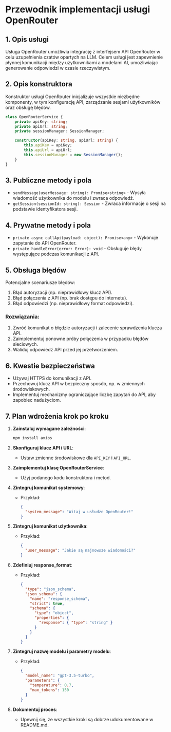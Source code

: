 # Przewodnik implementacji usługi OpenRouter

## 1. Opis usługi
Usługa OpenRouter umożliwia integrację z interfejsem API OpenRouter w celu uzupełnienia czatów opartych na LLM. Celem usługi jest zapewnienie płynnej komunikacji między użytkownikami a modelami AI, umożliwiając generowanie odpowiedzi w czasie rzeczywistym.

## 2. Opis konstruktora
Konstruktor usługi OpenRouter inicjalizuje wszystkie niezbędne komponenty, w tym konfigurację API, zarządzanie sesjami użytkowników oraz obsługę błędów.

```typescript
class OpenRouterService {
    private apiKey: string;
    private apiUrl: string;
    private sessionManager: SessionManager;

    constructor(apiKey: string, apiUrl: string) {
        this.apiKey = apiKey;
        this.apiUrl = apiUrl;
        this.sessionManager = new SessionManager();
    }
}
```

## 3. Publiczne metody i pola
- `sendMessage(userMessage: string): Promise<string>` - Wysyła wiadomość użytkownika do modelu i zwraca odpowiedź.
- `getSession(sessionId: string): Session` - Zwraca informacje o sesji na podstawie identyfikatora sesji.

## 4. Prywatne metody i pola
- `private async callApi(payload: object): Promise<any>` - Wykonuje zapytanie do API OpenRouter.
- `private handleError(error: Error): void` - Obsługuje błędy występujące podczas komunikacji z API.

## 5. Obsługa błędów
Potencjalne scenariusze błędów:
1. Błąd autoryzacji (np. nieprawidłowy klucz API).
2. Błąd połączenia z API (np. brak dostępu do internetu).
3. Błąd odpowiedzi (np. nieprawidłowy format odpowiedzi).

### Rozwiązania:
1. Zwróć komunikat o błędzie autoryzacji i zalecenie sprawdzenia klucza API.
2. Zaimplementuj ponowne próby połączenia w przypadku błędów sieciowych.
3. Waliduj odpowiedź API przed jej przetworzeniem.

## 6. Kwestie bezpieczeństwa
- Używaj HTTPS do komunikacji z API.
- Przechowuj klucz API w bezpieczny sposób, np. w zmiennych środowiskowych.
- Implementuj mechanizmy ograniczające liczbę zapytań do API, aby zapobiec nadużyciom.

## 7. Plan wdrożenia krok po kroku
1. **Zainstaluj wymagane zależności**:
   ```bash
   npm install axios
   ```

2. **Skonfiguruj klucz API i URL**:
   - Ustaw zmienne środowiskowe dla `API_KEY` i `API_URL`.

3. **Zaimplementuj klasę OpenRouterService**:
   - Użyj podanego kodu konstruktora i metod.

4. **Zintegruj komunikat systemowy**:
   - Przykład:
     ```json
     {
       "system_message": "Witaj w usłudze OpenRouter!"
     }
     ```

5. **Zintegruj komunikat użytkownika**:
   - Przykład:
     ```json
     {
       "user_message": "Jakie są najnowsze wiadomości?"
     }
     ```

6. **Zdefiniuj response_format**:
   - Przykład:
     ```json
     {
       "type": "json_schema",
       "json_schema": {
         "name": "response_schema",
         "strict": true,
         "schema": {
           "type": "object",
           "properties": {
             "response": { "type": "string" }
           }
         }
       }
     }
     ```

7. **Zintegruj nazwę modelu i parametry modelu**:
   - Przykład:
     ```json
     {
       "model_name": "gpt-3.5-turbo",
       "parameters": {
         "temperature": 0.7,
         "max_tokens": 150
       }
     }
     ```

8. **Dokumentuj proces**:
   - Upewnij się, że wszystkie kroki są dobrze udokumentowane w README.md.
